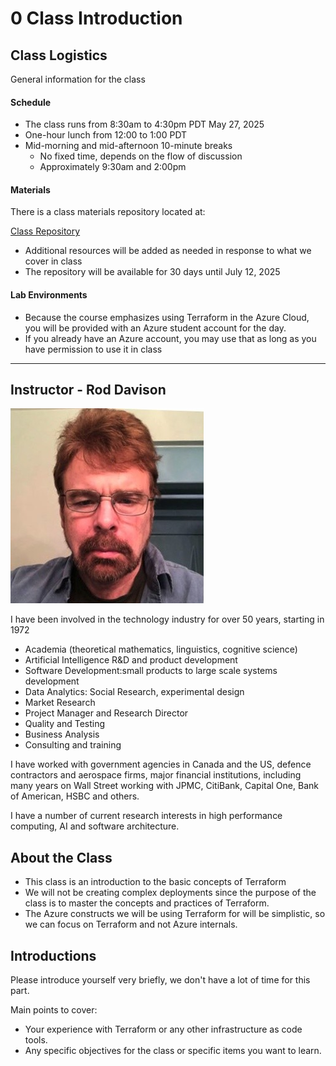 # 0 Class Introduction

## Class Logistics

General information for the class

#### Schedule

- The class runs from 8:30am to 4:30pm PDT May 27, 2025
- One-hour lunch from 12:00 to 1:00 PDT
- Mid-morning and mid-afternoon 10-minute breaks
    - No fixed time, depends on the flow of discussion
    - Approximately 9:30am and 2:00pm
  
#### Materials

There is a class materials repository located at:

[Class Repository](https://github.com/ExgnosisClasses/2515-Terraform-June12)

- Additional resources will be added as needed in response to what we cover in class
- The repository will be available for 30 days until July 12, 2025


#### Lab Environments

- Because the course emphasizes using Terraform in the Azure Cloud, you will be provided with an Azure student account for the day.
- If you already have an Azure account, you may use that as long as you have permission to use it in class


---


## Instructor - Rod Davison

<img src="images/RodDavison.png" width="309"   alt=""/>

I have been involved in the technology industry for over 50 years, starting in 1972

- Academia (theoretical mathematics, linguistics, cognitive science)
- Artificial Intelligence R&D and product development
- Software Development:small products to large scale systems development
- Data Analytics: Social Research, experimental design
- Market Research
- Project Manager and Research Director
- Quality and Testing
- Business Analysis
- Consulting and training

I have worked with government agencies in Canada and the US, defence contractors and aerospace firms, major financial institutions, including many years on Wall Street working with JPMC, CitiBank, Capital One, Bank of American, HSBC and others.

I have a number of current research interests in high performance computing, AI and software architecture.

## About the Class

- This class is an introduction to the basic concepts of Terraform 
- We will not be creating complex deployments since the purpose of the class is to master the concepts and practices of Terraform.
- The Azure constructs we will be using Terraform for will be simplistic, so we can focus on Terraform and not Azure internals.

## Introductions

Please introduce yourself very briefly, we don't have a lot of time for this part. 

Main points to cover:

- Your experience with Terraform or any other infrastructure as code tools.
- Any specific objectives for the class or specific items you want to learn.



